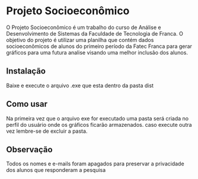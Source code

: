 # Projeto Socioeconômico

O Projeto Socioeconômico é um trabalho do curso de Análise e Desenvolvimento de Sistemas da Faculdade de Tecnologia de Franca.
O objetivo do projeto é utilizar uma planilha que contém dados socioeconômicos de alunos do primeiro período da Fatec Franca para gerar gráficos para uma futura analise visando uma melhor inclusão dos alunos.

## Instalação

Baixe e execute o arquivo .exe que esta dentro da pasta dist

## Como usar

Na primeira vez que o arquivo exe for executado uma pasta será criada no perfil do usuário onde os gráficos ficarão armazenados. caso execute outra vez lembre-se de excluir a pasta.

## Observação

Todos os nomes e e-mails foram apagados para preservar a privacidade dos alunos que responderam a pesquisa
